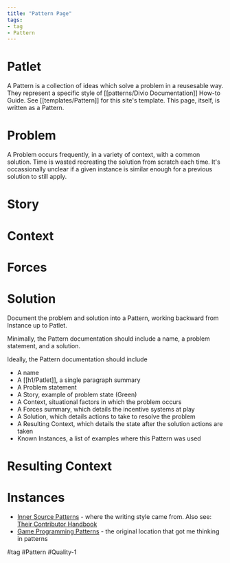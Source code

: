 ```yaml
---
title: "Pattern Page"
tags:
- tag
- Pattern
---
```

# Patlet

A Pattern is a collection of ideas which solve a problem in a reusesable way. They represent a specific style of [[patterns/Divio Documentation]] How-to Guide. See [[templates/Pattern]] for this site's template. This page, itself, is written as a Pattern.

# Problem

A Problem occurs frequently, in a variety of context, with a common solution. Time is wasted recreating the solution from scratch each time. It's occassionally unclear if a given instance is similar enough for a previous solution to still apply.

# Story

# Context

# Forces

# Solution

Document the problem and solution into a Pattern, working backward from Instance up to Patlet. 

Minimally, the Pattern documentation should include a name, a problem statement, and a solution.

Ideally, the Pattern documentation should include

- A name
- A [[h1/Patlet]], a single paragraph summary
- A Problem statement
- A Story, example of problem state (Green)
- A Context, situational factors in which the problem occurs
- A Forces summary, which details the incentive systems at play
- A Solution, which details actions to take to resolve the problem
- A Resulting Context, which details the state after the solution actions are taken
- Known Instances, a list of examples where this Pattern was used

# Resulting Context

# Instances

- [Inner Source Patterns](https://patterns.innersourcecommons.org/) - where the writing style came from. Also see: [Their Contributor Handbook](https://github.com/InnerSourceCommons/InnerSourcePatterns/blob/main/meta/contributor-handbook.md)
- [Game Programming Patterns](https://gameprogrammingpatterns.com/) - the original location that got me thinking in patterns

#tag #Pattern #Quality-1
